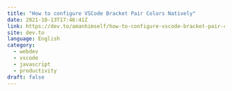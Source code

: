 ```yaml
---
title: "How to configure VSCode Bracket Pair Colors Natively"
date: 2021-10-13T17:46:41Z
link: https://dev.to/amanhimself/how-to-configure-vscode-bracket-pair-colors-natively-3nl?utm_medium=RSS&utm_source=news.12bit.vn
site: dev.to
language: English
category:
  - webdev
  - vscode
  - javascript
  - productivity
draft: false
---
```

